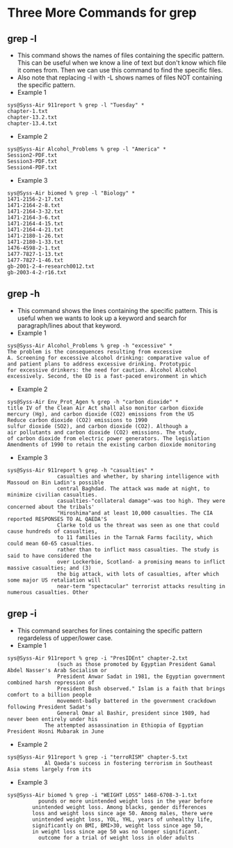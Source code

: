 # Three More Commands for grep 
## grep -l
* This command shows the names of files containing the specific pattern. This can be useful when we know a line of text but don't know which file it comes from. Then we can use this command to find the specific files.
* Also note that replacing -l with -L shows names of files NOT containing the specific pattern.
* Example 1 
```
sys@Syss-Air 911report % grep -l "Tuesday" *    
chapter-1.txt
chapter-13.2.txt
chapter-13.4.txt
```
* Example 2
```
sys@Syss-Air Alcohol_Problems % grep -l "America" * 
Session2-PDF.txt
Session3-PDF.txt
Session4-PDF.txt
```
* Example 3
```
sys@Syss-Air biomed % grep -l "Biology" *
1471-2156-2-17.txt
1471-2164-2-8.txt
1471-2164-3-32.txt
1471-2164-3-6.txt
1471-2164-4-15.txt
1471-2164-4-21.txt
1471-2180-1-26.txt
1471-2180-1-33.txt
1476-4598-2-1.txt
1477-7827-1-13.txt
1477-7827-1-46.txt
gb-2001-2-4-research0012.txt
gb-2003-4-2-r16.txt
```
## grep -h
* This command shows the lines containing the specific pattern. This is useful when we wants to look up a keyword and search for paragraph/lines about that keyword. 
* Example 1
```
sys@Syss-Air Alcohol_Problems % grep -h "excessive" *
The problem is the consequences resulting from excessive
A. Screening for excessive alcohol drinking: comparative value of
and patient plans to address excessive drinking. Prototypic
for excessive drinkers: the need for caution. Alcohol Alcohol
excessively. Second, the ED is a fast-paced environment in which
```
* Example 2
```
sys@Syss-Air Env_Prot_Agen % grep -h "carbon dioxide" *
title IV of the Clean Air Act shall also monitor carbon dioxide
mercury (Hg), and carbon dioxide (CO2) emissions from the US
Reduce carbon dioxide (CO2) emissions to 1990
sulfur dioxide (SO2), and carbon dioxide (CO2). Although a
air pollutants and carbon dioxide (CO2) emissions. The study,
of carbon dioxide from electric power generators. The legislation
Amendments of 1990 to retain the existing carbon dioxide monitoring
```
* Example 3
```
sys@Syss-Air 911report % grep -h "casualties" *
                casualties and whether, by sharing intelligence with Massoud on Bin Ladin's possible
                central Baghdad. The attack was made at night, to minimize civilian casualties.
                casualties-"collateral damage"-was too high. They were concerned about the tribals'
                "Hiroshima"and at least 10,000 casualties. The CIA reported RESPONSES TO AL QAEDA'S
                Clarke told us the threat was seen as one that could cause hundreds of casualties,
                to 11 families in the Tarnak Farms facility, which could mean 60-65 casualties.
                rather than to inflict mass casualties. The study is said to have considered the
                over Lockerbie, Scotland- a promising means to inflict massive casualties; and (3)
                the big attack, with lots of casualties, after which some major US retaliation will
                near-term "spectacular" terrorist attacks resulting in numerous casualties. Other
```
## grep -i
* This command searches for lines containing the specific pattern regardeless of upper/lower case. 
* Example 1
```
sys@Syss-Air 911report % grep -i "PresIDEnt" chapter-2.txt
                (such as those promoted by Egyptian President Gamal Abdel Nasser's Arab Socialism or
                President Anwar Sadat in 1981, the Egyptian government combined harsh repression of
                President Bush observed." Islam is a faith that brings comfort to a billion people
                movement-badly battered in the government crackdown following President Sadat's
                General Omar al Bashir, president since 1989, had never been entirely under his
            The attempted assassination in Ethiopia of Egyptian President Hosni Mubarak in June
```
* Example 2
```
sys@Syss-Air 911report % grep -i "terroRISM" chapter-5.txt
            Al Qaeda's success in fostering terrorism in Southeast Asia stems largely from its
```
* Example 3
```
sys@Syss-Air biomed % grep -i "WEIGHT LOSS" 1468-6708-3-1.txt
          pounds or more unintended weight loss in the year before
        unintended weight loss. Among blacks, gender differences
        loss and weight loss since age 50. Among males, there were
        unintended weight loss, YOL, YHL, years of unhealthy life,
        significantly on BMI, BMI>30, weight loss since age 50,
        in weight loss since age 50 was no longer significant.
          outcome for a trial of weight loss in older adults
```
